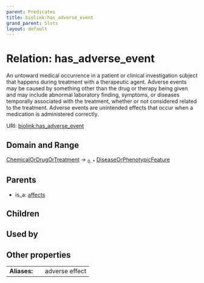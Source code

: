 ```yaml
---
parent: Predicates
title: biolink:has_adverse_event
grand_parent: Slots
layout: default
---
```


# Relation: has_adverse_event


An untoward medical occurrence in a patient or clinical investigation subject that happens during treatment  with a therapeutic agent. Adverse events may be caused by something  other than the drug or therapy being given and may include abnormal laboratory finding, symptoms, or  diseases temporally associated with the treatment, whether or not considered related to the treatment.  Adverse events are unintended effects that occur when a medication is administered correctly.

URI: [biolink:has_adverse_event](https://w3id.org/biolink/has_adverse_event)

## Domain and Range

[ChemicalOrDrugOrTreatment](ChemicalOrDrugOrTreatment.md) ->  <sub>0..\*</sub> [DiseaseOrPhenotypicFeature](DiseaseOrPhenotypicFeature.md)

## Parents

 *  is_a: [affects](affects.md)

## Children


## Used by


## Other properties

|  |  |  |
| --- | --- | --- |
| **Aliases:** | | adverse effect |

